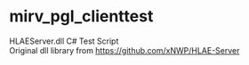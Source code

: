 # mirv_pgl_clienttest
 HLAEServer.dll C# Test Script  
 Original dll library from https://github.com/xNWP/HLAE-Server